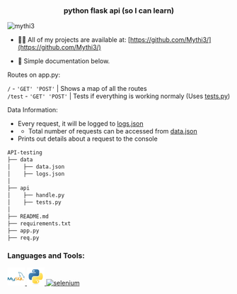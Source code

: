 <h3 align="center">python flask api (so I can learn)</h3>

<p align="left"> <img src="https://komarev.com/ghpvc/?username=mythi3&label=Profile%20views&color=0e75b6&style=flat" alt="mythi3" /> </p>

- 👨‍💻 All of my projects are available at: [https://github.com/Mythi3/](https://github.com/Mythi3/)

- 📝 Simple documentation below.

Routes on app.py:

`/` - `'GET' 'POST'` | Shows a map of all the routes <br/> 
`/test` - `'GET' 'POST'` | Tests if everything is working normaly (Uses [tests.py](https://github.com/Mythi3/API-testing/blob/main/api/tests.py))

Data Information:

- Every request, it will be logged to [logs.json](https://github.com/Mythi3/API-testing/blob/main/data/logs.json)
- - Total number of requests can be accessed from [data.json](https://github.com/Mythi3/API-testing/blob/main/data/data.json)
- Prints out details about a request to the console


```
API-testing
├── data
│    ├── data.json
│    ├── logs.json
│
├── api
│    ├── handle.py
│    ├── tests.py
│
├── README.md
├── requirements.txt
├── app.py
├── req.py

```
<p align="left">
</p>



<h3 align="left">Languages and Tools:</h3>
<p align="left"> <a href="https://www.mysql.com/" target="_blank" rel="noreferrer"> <img src="https://raw.githubusercontent.com/devicons/devicon/master/icons/mysql/mysql-original-wordmark.svg" alt="mysql" width="40" height="40"/> </a> <a href="https://www.python.org" target="_blank" rel="noreferrer"> <img src="https://raw.githubusercontent.com/devicons/devicon/master/icons/python/python-original.svg" alt="python" width="40" height="40"/> </a> <a href="https://www.selenium.dev" target="_blank" rel="noreferrer"> <img src="https://raw.githubusercontent.com/detain/svg-logos/780f25886640cef088af994181646db2f6b1a3f8/svg/selenium-logo.svg" alt="selenium" width="40" height="40"/> </a> </p>
